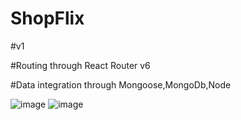 # ShopFlix

#v1

#Routing through React Router v6

#Data integration through Mongoose,MongoDb,Node

![image](https://user-images.githubusercontent.com/75177895/116454351-858e3580-a87d-11eb-869e-6f8be8a07886.png)
![image](https://user-images.githubusercontent.com/75177895/116454415-98086f00-a87d-11eb-85e4-455f3d0c39bc.png)



